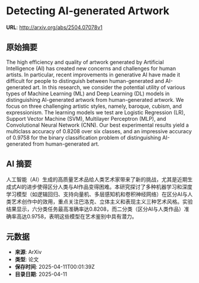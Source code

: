 # Detecting AI-generated Artwork

**URL**: http://arxiv.org/abs/2504.07078v1

## 原始摘要

The high efficiency and quality of artwork generated by Artificial
Intelligence (AI) has created new concerns and challenges for human artists. In
particular, recent improvements in generative AI have made it difficult for
people to distinguish between human-generated and AI-generated art. In this
research, we consider the potential utility of various types of Machine
Learning (ML) and Deep Learning (DL) models in distinguishing AI-generated
artwork from human-generated artwork. We focus on three challenging artistic
styles, namely, baroque, cubism, and expressionism. The learning models we test
are Logistic Regression (LR), Support Vector Machine (SVM), Multilayer
Perceptron (MLP), and Convolutional Neural Network (CNN). Our best experimental
results yield a multiclass accuracy of 0.8208 over six classes, and an
impressive accuracy of 0.9758 for the binary classification problem of
distinguishing AI-generated from human-generated art.


## AI 摘要

人工智能（AI）生成的高质量艺术品给人类艺术家带来了新的挑战，尤其是近期生成式AI的进步使得区分人类与AI作品变得困难。本研究探讨了多种机器学习和深度学习模型（如逻辑回归、支持向量机、多层感知机和卷积神经网络）在区分AI与人类艺术创作中的效用，重点关注巴洛克、立体主义和表现主义三种艺术风格。实验结果显示，六分类任务最高准确率达0.8208，而二分类（区分AI与人类作品）准确率高达0.9758，表明这些模型在艺术鉴别中具有潜力。

## 元数据

- **来源**: ArXiv
- **类型**: 论文
- **保存时间**: 2025-04-11T00:01:39Z
- **目录日期**: 2025-04-11
